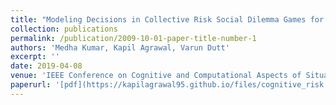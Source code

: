 ```yaml
---
title: "Modeling Decisions in Collective Risk Social Dilemma Games for Climate Change using Reinforcement Learning."
collection: publications
permalink: /publication/2009-10-01-paper-title-number-1
authors: 'Medha Kumar, Kapil Agrawal, Varun Dutt'
excerpt: ''
date: 2019-04-08
venue: 'IEEE Conference on Cognitive and Computational Aspects of Situation Management (CogSIMA) 2019'
paperurl: '[pdf](https://kapilagrawal95.github.io/files/cognitive_risk.pdf)'
---
```



